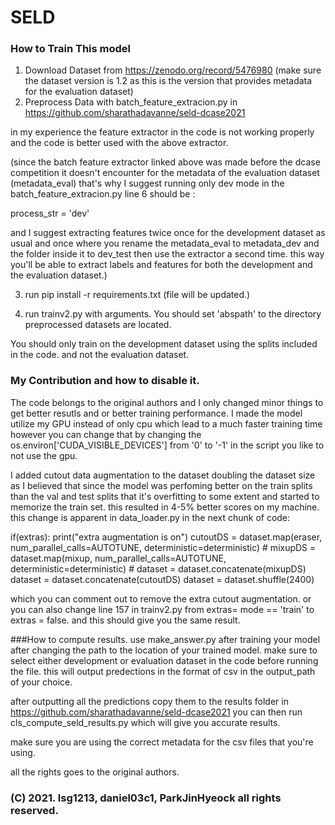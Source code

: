 # SELD


### How to Train This model

1. Download Dataset from https://zenodo.org/record/5476980 
(make sure the dataset version is 1.2 as this is the version that provides metadata for the evaluation dataset)
2. Preprocess Data with batch_feature_extracion.py in https://github.com/sharathadavanne/seld-dcase2021

in my experience the feature extractor in the code is not working properly and the code is better used with the above extractor.

(since the batch feature extractor linked above was made before the dcase competition it doesn't encounter for the metadata of the evaluation dataset 
(metadata_eval) that's why I suggest running only dev mode in the batch_feature_extracion.py line 6 should be :

process_str = 'dev'

and I suggest extracting features twice once for the development dataset as usual
and once where you rename the metadata_eval to metadata_dev and the folder inside it to dev_test
then use the extractor a second time. this way you'll be able to extract labels and features for both the development and the evaluation dataset.)

3. run pip install -r requirements.txt (file will be updated.)

4. run trainv2.py with arguments. You should set 'abspath' to the directory preprocessed datasets are located.

You should only train on the development dataset using the splits included in the code. and not the evaluation dataset. 

### My Contribution and how to disable it.
The code belongs to the original authors and I only changed minor things to get better resutls and or better training performance.
I made the model utilize my GPU instead of only cpu which lead to a much faster training time 
however you can change that by changing the  os.environ['CUDA_VISIBLE_DEVICES'] from '0' to '-1' in the script you like to not use the gpu.

I added cutout data augmentation to the dataset doubling the dataset size as I believed that since the model was perfoming better on the train splits 
than the val and test splits that it's overfitting to some extent and started to memorize the train set.
this resulted in 4-5% better scores on my machine.
this change is apparent in data_loader.py in the next chunk of code:

  if(extras):
        print("extra augmentation is on")
        cutoutDS = dataset.map(eraser, num_parallel_calls=AUTOTUNE, deterministic=deterministic)
        # mixupDS = dataset.map(mixup, num_parallel_calls=AUTOTUNE, deterministic=deterministic)
        # dataset = dataset.concatenate(mixupDS)
        dataset = dataset.concatenate(cutoutDS)
        dataset = dataset.shuffle(2400)
        
which you can comment out to remove the extra cutout augmentation.
or you can also change line 157 in trainv2.py from extras= mode == 'train' to extras = false.
and this should give you the same result.

###How to compute results.
use make_answer.py after training your model after changing the path to the location of your trained model.
make sure to select either development or evaluation dataset in the code before running the file.
this will output predections in the format of csv in the output_path of your choice.

after outputting all the predictions copy them to the results folder in https://github.com/sharathadavanne/seld-dcase2021
you can then run cls_compute_seld_results.py which will give you accurate results.

make sure you are using the correct metadata for the csv files that you're using. 


all the rights goes to the original authors.
### (C) 2021. lsg1213, daniel03c1, ParkJinHyeock all rights reserved.
